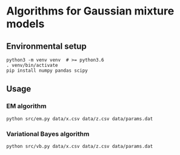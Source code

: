 # Algorithms for Gaussian mixture models

## Environmental setup
```
python3 -m venv venv  # >= python3.6
. venv/bin/activate
pip install numpy pandas scipy
```

## Usage

### EM algorithm
```
python src/em.py data/x.csv data/z.csv data/params.dat
```

### Variational Bayes algorithm
```
python src/vb.py data/x.csv data/z.csv data/params.dat
```
